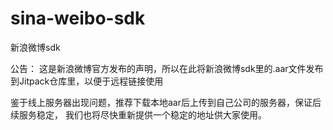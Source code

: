 # sina-weibo-sdk
新浪微博sdk

公告： 这是新浪微博官方发布的声明，所以在此将新浪微博sdk里的.aar文件发布到Jitpack仓库里，以便于远程链接使用

鉴于线上服务器出现问题，推荐下载本地aar后上传到自己公司的服务器，保证后续服务稳定， 我们也将尽快重新提供一个稳定的地址供大家使用。

